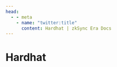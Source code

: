 ```yaml
---
head:
  - - meta
    - name: "twitter:title"
      content: Hardhat | zkSync Era Docs
---
```


# Hardhat
